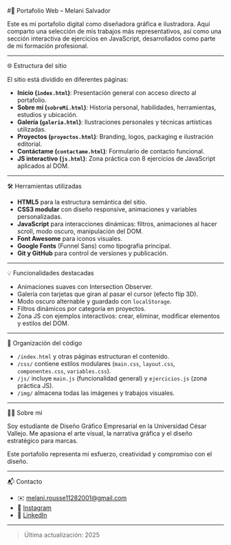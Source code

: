 #🎨 Portafolio Web – Melani Salvador

Este es mi portafolio digital como diseñadora gráfica e ilustradora. Aquí comparto una selección de mis trabajos más representativos, así como una sección interactiva de ejercicios en JavaScript, desarrollados como parte de mi formación profesional.

---

🌐 Estructura del sitio

El sitio está dividido en diferentes páginas:

- **Inicio (`index.html`)**: Presentación general con acceso directo al portafolio.
- **Sobre mí (`sobreMi.html`)**: Historia personal, habilidades, herramientas, estudios y ubicación.
- **Galería (`galeria.html`)**: Ilustraciones personales y técnicas artísticas utilizadas.
- **Proyectos (`proyectos.html`)**: Branding, logos, packaging e ilustración editorial.
- **Contáctame (`contactame.html`)**: Formulario de contacto funcional.
- **JS interactivo (`js.html`)**: Zona práctica con 8 ejercicios de JavaScript aplicados al DOM.

---

🛠️ Herramientas utilizadas

- **HTML5** para la estructura semántica del sitio.
- **CSS3 modular** con diseño responsive, animaciones y variables personalizadas.
- **JavaScript** para interacciones dinámicas: filtros, animaciones al hacer scroll, modo oscuro, manipulación del DOM.
- **Font Awesome** para iconos visuales.
- **Google Fonts** (Funnel Sans) como tipografía principal.
- **Git y GitHub** para control de versiones y publicación.

---

 💡 Funcionalidades destacadas

- Animaciones suaves con Intersection Observer.
- Galería con tarjetas que giran al pasar el cursor (efecto flip 3D).
- Modo oscuro alternable y guardado con `localStorage`.
- Filtros dinámicos por categoría en proyectos.
- Zona JS con ejemplos interactivos: crear, eliminar, modificar elementos y estilos del DOM.

---

📁 Organización del código

- `/index.html` y otras páginas estructuran el contenido.
- `/css/` contiene estilos modulares (`main.css`, `layout.css`, `componentes.css`, `variables.css`).
- `/js/` incluye `main.js` (funcionalidad general) y `ejercicios.js` (zona práctica JS).
- `/img/` almacena todas las imágenes y trabajos visuales.

---

👩‍🎨 Sobre mí

Soy estudiante de Diseño Gráfico Empresarial en la Universidad César Vallejo. Me apasiona el arte visual, la narrativa gráfica y el diseño estratégico para marcas.

Este portafolio representa mi esfuerzo, creatividad y compromiso con el diseño.

---

📬 Contacto

- ✉️ melani.rousse11282001@gmail.com  
- 📸 [Instagram](https://www.instagram.com/melani_rousse/)  
- 💼 [LinkedIn](https://linkedin.com)  

---

> Última actualización: 2025
